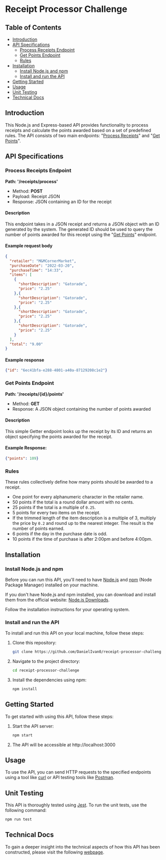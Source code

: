 # Receipt Processor Challenge

## Table of Contents

- [Introduction](#introduction)
- [API Specifications](#api-specifications)
    - [Process Receipts Endpoint](#process-receipts-endpoint)
    - [Get Points Endpoint](#get-points-endpoint)
    - [Rules](#rules)
- [Installation](#installation)
    - [Install Node.js and npm](#install-nodejs-and-npm)
    - [Install and run the API](#install-and-run-the-api)
- [Getting Started](#getting-started)
- [Usage](#usage)
- [Unit Testing](#unit-testing)
- [Technical Docs](#technical-docs)

## Introduction

This Node.js and Express-based API provides functionality to process receipts and calculate the points awarded based on a set of predefined rules. The API consists of two main endpoints: "[Process Receipts](#process-receipts-endpoint)" and "[Get Points](#get-points-endpoint)".

## API Specifications

### Process Receipts Endpoint

**Path: '/receipts/process'**

- Method: **POST**
- Payload: Receipt JSON
- Response: JSON containing an ID for the receipt

#### Description

This endpoint takes in a JSON receipt and returns a JSON object with an ID generated by the system. The generated ID should be used to query the number of points awarded for this receipt using the "[Get Points](#get-points-endpoint)" endpoint.

#### Example request body

```JSON
{
  "retailer": "M&MCornerMarket",
  "purchaseDate": "2022-03-20",
  "purchaseTime": "14:33",
  "items": [
    {
      "shortDescription": "Gatorade",
      "price": "2.25"
    },{
      "shortDescription": "Gatorade",
      "price": "2.25"
    },{
      "shortDescription": "Gatorade",
      "price": "2.25"
    },{
      "shortDescription": "Gatorade",
      "price": "2.25"
    }
  ],
  "total": "9.00"
}
```

#### Example response

```JSON
{"id": "6ec41bfa-e288-4801-a40a-87129208c1e2"}
```

### Get Points Endpoint

**Path: '/receipts/{id}/points'**

- Method: **GET**
- Response: A JSON object containing the number of points awarded

#### Description

This simple Getter endpoint looks up the receipt by its ID and returns an object specifying the points awarded for the receipt.

#### Example Response:

```JSON
{"points": 109}
```

### Rules

These rules collectively define how many points should be awarded to a receipt.

* One point for every alphanumeric character in the retailer name.
* 50 points if the total is a round dollar amount with no cents.
* 25 points if the total is a multiple of `0.25`.
* 5 points for every two items on the receipt.
* If the trimmed length of the item description is a multiple of 3, multiply the price by `0.2` and round up to the nearest integer. The result is the number of points earned.
* 6 points if the day in the purchase date is odd.
* 10 points if the time of purchase is after 2:00pm and before 4:00pm.

## Installation

### Install Node.js and npm
Before you can run this API, you'll need to have [Node.js](https://nodejs.org/en) and [npm](https://www.npmjs.com/) (Node Package Manager) installed on your machine.

If you don't have Node.js and npm installed, you can download and install them from the official website: [Node.js Downloads](https://nodejs.org/en/download/).

Follow the installation instructions for your operating system.

### Install and run the API

To install and run this API on your local machine, follow these steps:

1. Clone this repository:

    ```Bash
    git clone https://github.com/DanielIvan0/receipt-processor-challenge.git
    ```

2. Navigate to the project directory:

    ```Bash
    cd receipt-processor-challenge
    ```

3. Install the dependencies using npm:

    ```Bash
    npm install
    ```

## Getting Started

To get started with using this API, follow these steps:

1. Start the API server:

    ```Bash
    npm start
    ```

2. The API will be accessible at http://localhost:3000

## Usage

To use the API, you can send HTTP requests to the specified endpoints using a tool like [curl](https://curl.se/) or API testing tools like [Postman](https://www.postman.com/).

## Unit Testing

This API is thoroughly tested using [Jest](https://jestjs.io/). To run the unit tests, use the following command:

```Bash
npm run test
```

## Technical Docs

To gain a deeper insight into the technical aspects of how this API has been constructed, please visit the following [webpage](https://danielivan0.github.io/receipt-processor-challenge/).
